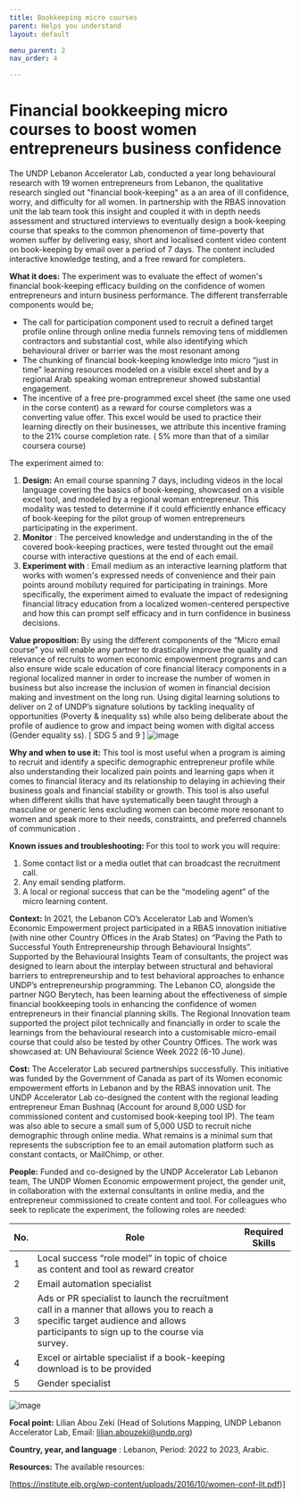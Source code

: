 ```yaml
---
title: Bookkeeping micro courses
parent: Helps you understand
layout: default

menu_parent: 2
nav_order: 4

---
```

# Financial bookkeeping micro courses to boost women entrepreneurs business confidence

The UNDP Lebanon Accelerator Lab, conducted a year long behavioural research with 19 women entrepreneurs from Lebanon, the qualitative research singled out "financial book-keeping" as a an area of ill confidence, worry, and difficulty for all women. In partnership with the RBAS innovation unit the lab team took this insight and coupled it with in depth needs assessment and structured interviews to eventually design a book-keeping course that speaks to the common phenomenon of time-poverty that women suffer by delivering easy, short and localised content video content on book-keeping by email over a period of 7 days. The content included interactive knowledge testing, and a free reward for completers. 

**What it does:** The experiment was to evaluate the effect of women's financial book-keeping efficacy building on the confidence of women entrepreneurs and inturn business performance. The different transferrable components would be; 
-	The call for participation component used to recruit a defined target profile online through online media funnels removing tens of middlemen contractors and substantial cost, while also identifying which behavioural driver or barrier was the most resonant among
-	The chunking of financial book-keeping knowledge into micro “just in time” learning resources modeled on a visible excel sheet and by a regional Arab speaking woman entrepreneur showed substantial engagement.
-	The incentive of a free pre-programmed excel sheet (the same one used in the corse content) as a reward for course completors was a converting value offer. This excel would be used to practice their learning directly on their businesses, we attribute this incentive framing to the 21% course completion rate. ( 5% more than that of a similar coursera course)

The experiment aimed to:

1. **Design:** An email course spanning 7 days, including videos in the local language covering the basics of book-keeping, showcased on a visible excel tool, and modeled by a regional woman entrepreneur. This modality was tested to determine if it could efficiently enhance efficacy of book-keeping for the pilot group of women entrepreneurs participating in the experiment.
2. **Monitor** : The perceived knowledge and understanding in the of the covered book-keeping practices, were tested throught out the email course with interactive questions at the end of each email. 
3. **Experiment with** : Email medium as an interactive learning platform that works with women's expressed needs of convenience and their pain points around mobiluty required for participating in trainings. More specifically, the experiment aimed to evaluate the impact of redesigning financial litracy education from a localized women-centered perspective and how this can prompt self efficacy and in turn confidence in business decisions.

**Value proposition:** By using the different components of the “Micro email course” you will enable any partner to drastically improve the quality and relevance of recruits to women economic empowerment programs and can also ensure wide scale education of core financial literacy components in a regional localized manner in order to increase the number of women in business but also increase the inclusion of women in financial decision making and investment on the long run. Using digital learning solutions to deliver on 2 of UNDP’s signature solutions by tackling inequality of opportunities (Poverty & inequality ss) while also being deliberate about the profile of audience to grow and impact being women with digital access (Gender equality ss). [ SDG 5 and 9 ] ![image](https://github.com/UNDP-Accelerator-Labs/Financial-inclusion-toolkit/assets/150713062/b16d7fe8-fee9-40cd-b5d6-96c3cf35e97a)

**Why and when to use it:** This tool is most useful when a program is aiming to recruit and identify a specific demographic entrepreneur profile while also understanding their localized pain points and learning gaps when it comes to financial literacy and its relationship to delaying in achieving their business goals and financial stability or growth. 
This tool is also useful when different skills that have systematically been taught through a masculine or generic lens excluding women can become more resonant to women and speak more to their needs, constraints, and preferred channels of communication .

**Known issues and troubleshooting:** For this tool to work you will require: 
1) Some contact list or a media outlet that can broadcast the recruitment call.
2) Any email sending platform.
3) A local or regional success that can be the “modeling agent” of the micro learning content.

**Context:** In 2021, the Lebanon CO’s Accelerator Lab and Women’s Economic Empowerment project participated in a RBAS innovation initiative (with nine other Country Offices in the Arab States) on “Paving the Path to Successful Youth Entrepreneurship through Behavioural Insights”. Supported by the Behavioural Insights Team of consultants, the project was designed to learn about the interplay between structural and behavioral barriers to entrepreneurship and to test behavioral approaches to enhance UNDP’s entrepreneurship programming.
The Lebanon CO, alongside the partner NGO Berytech, has been learning about the effectiveness of simple financial bookkeeping tools in enhancing the confidence of women entrepreneurs in their financial planning skills. The Regional Innovation team supported the project pilot technically and financially in order to scale the learnings from the behavioural research into a customisable micro-email course that could also be tested by other Country Offices.
The work was showcased at:  UN Behavioural Science Week 2022 (6-10 June). 

**Cost:** The Accelerator Lab secured partnerships successfully. This initiative was funded by the Government of Canada as part of its Women economic empowerment efforts in Lebanon and by the RBAS innovation unit. The UNDP Accelerator Lab co-designed the content with the regional leading entrepreneur Eman Bushnaq (Account for around 8,000 USD for commissioned content and customised book-keeping tool IP). The team was also able to secure a small sum of 5,000 USD to recruit niche demographic through online media. What remains is a minimal sum that represents the subscription fee to an email automation platform such as constant contacts, or MailChimp, or other. 

**People:** Funded and co-designed by the UNDP Accelerator Lab Lebanon team, The UNDP Women Economic empowerment project, the gender unit, in collaboration with the external consultants in online media, and the entrepreneur commissioned to create content and tool. 
For colleagues who seek to replicate the experiment, the following roles are needed:

| **No.** | **Role** | **Required Skills** |
| --- | --- | --- |
| 1 | Local success “role model” in topic of choice as content and tool as reward creator
| 2 | Email automation specialist 
| 3 | Ads or PR specialist to launch the recruitment call in a manner that allows you to reach a specific target audience and allows participants to sign up to the course via survey. 
| 4 | Excel or airtable specialist if a book-keeping download is to be provided 
| 5 | Gender specialist 
![image](https://github.com/UNDP-Accelerator-Labs/Financial-inclusion-toolkit/assets/150713062/64021c38-526f-4c32-b5a5-d10ce7f0c7bd)

**Focal point:** Lilian Abou Zeki (Head of Solutions Mapping, UNDP Lebanon Accelerator Lab, Email: [lilian.abouzeki@undp.org](mailto:lilian.abouzeki@undp.org))

**Country, year, and language** : Lebanon, Period: 2022 to 2023, Arabic.

**Resources:** The available resources:

[https://institute.eib.org/wp-content/uploads/2016/10/women-conf-lit.pdf)]

